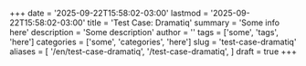 +++
date = '2025-09-22T15:58:02-03:00'
lastmod = '2025-09-22T15:58:02-03:00'
title = 'Test Case: Dramatiq'
summary = 'Some info here'
description = 'Some description'
author = ''
tags = ['some', 'tags', 'here']
categories = ['some', 'categories', 'here']
slug = 'test-case-dramatiq'
aliases = [
    '/en/test-case-dramatiq',
    '/test-case-dramatiq',
]
draft = true
+++
